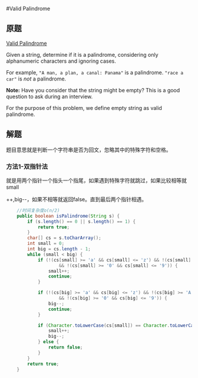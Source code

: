 #Valid Palindrome

## 原题

[Valid Palindrome](https://leetcode.com/explore/interview/card/top-interview-questions-easy/127/strings/883/)

Given a string, determine if it is a palindrome, considering only alphanumeric characters and ignoring cases.

For example,
`"A man, a plan, a canal: Panama"` is a palindrome.
`"race a car"` is *not* a palindrome.

**Note:**
Have you consider that the string might be empty? This is a good question to ask during an interview.

For the purpose of this problem, we define empty string as valid palindrome.

## 解题

题目意思就是判断一个字符串是否为回文，忽略其中的特殊字符和空格。

### 方法1-双指针法

就是用两个指针一个指头一个指尾，如果遇到特殊字符就跳过，如果比较相等就small

++,big--，如果不相等就返回false。直到最后两个指针相遇。

```java
    //时间复杂度o(n/2)
	public boolean isPalindrome(String s) {
        if (s.length() == 0 || s.length() == 1) {
            return true;
        }
        char[] cs = s.toCharArray();
        int small = 0;
        int big = cs.length - 1;
        while (small < big) {
            if (!(cs[small] >= 'a' && cs[small] <= 'z') && !(cs[small] >= 'A' && cs[small] <= 'Z')
                    && !(cs[small] >= '0' && cs[small] <= '9')) {
                small++;
                continue;
            }

            if (!(cs[big] >= 'a' && cs[big] <= 'z') && !(cs[big] >= 'A' && cs[big] <= 'Z')
                    && !(cs[big] >= '0' && cs[big] <= '9')) {
                big--;
                continue;
            }

            if (Character.toLowerCase(cs[small]) == Character.toLowerCase(cs[big])) {
                small++;
                big--;
            } else {
                return false;
            }
        }
        return true;
    }
```

